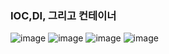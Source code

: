 ### IOC,DI, 그리고 컨테이너

![image](https://user-images.githubusercontent.com/40969203/103893342-882f1880-5130-11eb-8ce7-b09b72f954d7.png)
![image](https://user-images.githubusercontent.com/40969203/103893359-8d8c6300-5130-11eb-954e-decea41266c6.png)
![image](https://user-images.githubusercontent.com/40969203/103893371-911fea00-5130-11eb-886a-018c0c1c7c60.png)
![image](https://user-images.githubusercontent.com/40969203/103893377-93824400-5130-11eb-9b27-3f49786eb047.png)